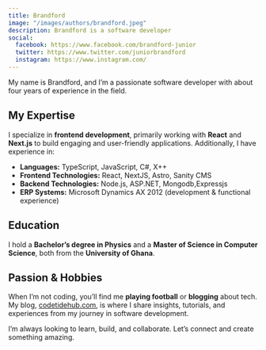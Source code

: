```yaml
---
title: Brandford
image: "/images/authors/brandford.jpeg"
description: Brandford is a software developer
social:
  facebook: https://www.facebook.com/brandford-junior
  twitter: https://www.twitter.com/juniorbrandford
  instagram: https://www.instagram.com/
---
```


My name is Brandford, and I’m a passionate software developer with about four years of experience in the field.  

## My Expertise

I specialize in **frontend development**, primarily working with **React** and **Next.js** to build engaging and user-friendly applications. Additionally, I have experience in:  

- **Languages:** TypeScript, JavaScript, C#, X++  
- **Frontend Technologies:** React, NextJS, Astro, Sanity CMS
- **Backend Technologies:** Node.js, ASP.NET, Mongodb,Expressjs  
- **ERP Systems:** Microsoft Dynamics AX 2012 (development & functional experience)  

## Education  

I hold a **Bachelor’s degree in Physics** and a **Master of Science in Computer Science**, both from the **University of Ghana**.  

## Passion & Hobbies  

When I’m not coding, you’ll find me **playing football** or **blogging** about tech. My blog, [codetidehub.com](https://www.codetidehub.com/), is where I share insights, tutorials, and experiences from my journey in software development.  

I’m always looking to learn, build, and collaborate. Let’s connect and create something amazing. 